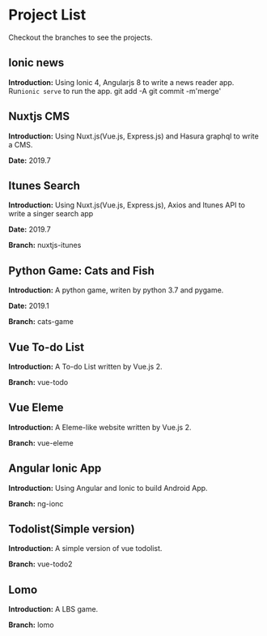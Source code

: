 # Project List

Checkout the branches to see the projects.

## Ionic news

**Introduction:** Using Ionic 4, Angularjs 8 to write a news reader app. Run`ionic serve` to run the app.
git add -A
git commit -m'merge'

## Nuxtjs CMS

**Introduction:** Using Nuxt.js(Vue.js, Express.js) and Hasura graphql to write a CMS.

**Date:** 2019.7

## Itunes Search

**Introduction:** Using Nuxt.js(Vue.js, Express.js), Axios and Itunes API to write a singer search app

**Date:** 2019.7

**Branch:** nuxtjs-itunes

## Python Game: Cats and Fish

**Introduction:** A python game, writen by python 3.7 and pygame.

**Date:** 2019.1

**Branch:** cats-game

## Vue To-do List

**Introduction:** A To-do List written by Vue.js 2.

**Branch:** vue-todo

## Vue Eleme

**Introduction:** A Eleme-like website written by Vue.js 2.

**Branch:** vue-eleme

## Angular Ionic App

**Introduction:** Using Angular and Ionic to build Android App.

**Branch:** ng-ionc

## Todolist(Simple version)

**Introduction:** A simple version of vue todolist.

**Branch:** vue-todo2

## Lomo

**Introduction:** A LBS game.

**Branch:** lomo
